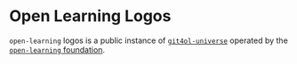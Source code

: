 # Open Learning Logos

`open-learning` logos is a public instance of [`git4ol-universe`](http://github.com/open-learning/git4ol-universe/) operated by the [`open-learning` foundation](http://open-learning.org/foundation/).
